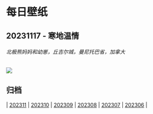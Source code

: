 # 每日壁纸

## 20231117 - 寒地温情

###### 北极熊妈妈和幼崽，丘吉尔城，曼尼托巴省，加拿大

![](https://www.bing.com/th?id=OHR.MilsePolarBear_ZH-CN0567475122_UHD.jpg)

## 归档

| [202311](/202311/README.md)
| [202310](/202310/README.md)
| [202309](/202309/README.md)
| [202308](/202308/README.md)
| [202307](/202307/README.md)
| [202306](/202306/README.md)
|